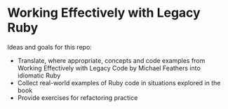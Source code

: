 # Working Effectively with Legacy Ruby

Ideas and goals for this repo:

* Translate, where appropriate, concepts and code examples from Working Effectively with Legacy Code by Michael Feathers into idiomatic Ruby
* Collect real-world examples of Ruby code in situations explored in the book
* Provide exercises for refactoring practice